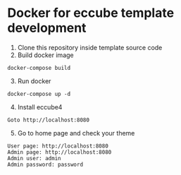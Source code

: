 # Docker for eccube template development

1. Clone this repository inside template source code
2. Build docker image
```
docker-compose build
```
3. Run docker
```
docker-compose up -d
```
4. Install eccube4
```
Goto http://localhost:8080
```
5. Go to home page and check your theme
```
User page: http://localhost:8080
Admin page: http://localhost:8080
Admin user: admin
Admin password: password
```
